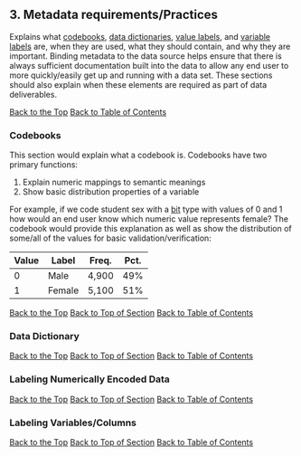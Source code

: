 ## <a name="metadata"></a> 3. Metadata requirements/Practices
Explains what [codebooks](#codebook), [data dictionaries](#dataDictionary), [value labels](#valueLabels), and [variable labels](#variableLabels) are, when they are used, what they should contain, and why they are important.  Binding metadata to the data source helps ensure that there is always sufficient documentation built into the data to allow any end user to more quickly/easily get up and running with a data set.  These sections should also explain when these elements are required as part of data deliverables.

[Back to the Top](#top)  [Back to Table of Contents](#dataStandardsTOC)

### <a name="codebook"></a> Codebooks
This section would explain what a codebook is.  Codebooks have two primary functions:

  1. Explain numeric mappings to semantic meanings 
  2. Show basic distribution properties of a variable

For example, if we code student sex with a [bit](#dataTypes) type with values of 0 and 1 how would an end user know which numeric value represents female?  The codebook would provide this explanation as well as show the distribution of some/all of the values for basic validation/verification:

Value | Label  | Freq. | Pct.
----- | ------ | ----- | -----
0     | Male   | 4,900 | 49%
1     | Female | 5,100 | 51%

[Back to the Top](#top) [Back to Top of Section](#metadata) [Back to Table of Contents](#dataStandardsTOC)

### <a name="dataDictionary"></a> Data Dictionary

[Back to the Top](#top) [Back to Top of Section](#metadata) [Back to Table of Contents](#dataStandardsTOC)

### <a name="valueLabels"></a> Labeling Numerically Encoded Data

[Back to the Top](#top) [Back to Top of Section](#metadata) [Back to Table of Contents](#dataStandardsTOC)

### <a name="variableLabels"></a> Labeling Variables/Columns

[Back to the Top](#top) [Back to Top of Section](#metadata) [Back to Table of Contents](#dataStandardsTOC)



